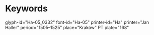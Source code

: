# Keywords
glyph-id="Ha-05_0332"
font-id="Ha-05"
printer-id="Ha"
printer="Jan Haller"
period="1505–1525"
place="Kraków"
PT plate="168"
